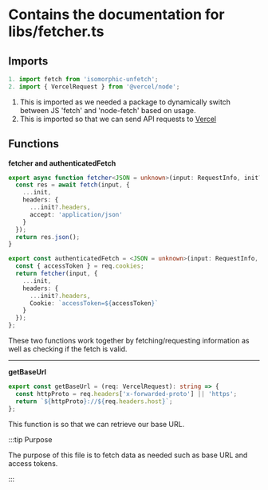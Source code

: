 # Contains the documentation for libs/fetcher.ts

## Imports


```ts title
1. import fetch from 'isomorphic-unfetch';
2. import { VercelRequest } from '@vercel/node';
```

1. This is imported as we needed a package to dynamically switch between JS 'fetch' and 'node-fetch' based on usage.
2. This is imported so that we can send API requests to [Vercel](https://vercel.com/docs)


## Functions

**fetcher and authenticatedFetch**

```ts
export async function fetcher<JSON = unknown>(input: RequestInfo, init?: RequestInit): Promise<JSON> {
  const res = await fetch(input, {
    ...init,
    headers: {
      ...init?.headers,
      accept: 'application/json'
    }
  });
  return res.json();
}

export const authenticatedFetch = <JSON = unknown>(input: RequestInfo, req: VercelRequest, init?: RequestInit): Promise<JSON> => {
  const { accessToken } = req.cookies;
  return fetcher(input, {
    ...init,
    headers: {
      ...init?.headers,
      Cookie: `accessToken=${accessToken}`
    }
  });
};
```

These two functions work together by fetching/requesting information as well as checking if the fetch is valid.

-----

**getBaseUrl**

```ts
export const getBaseUrl = (req: VercelRequest): string => {
  const httpProto = req.headers['x-forwarded-proto'] || 'https';
  return `${httpProto}://${req.headers.host}`;
};
```

This function is so that we can retrieve our base URL.

:::tip Purpose

The purpose of this file is to fetch data as needed such as base URL and access tokens.

:::